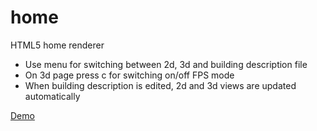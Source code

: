home
====

HTML5 home renderer

  * Use menu for switching between 2d, 3d and building description file
  * On 3d page press c for switching on/off FPS mode
  * When building description is edited, 2d and 3d views are updated automatically

[Demo](http://szilardhuber.github.io/home)
